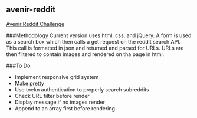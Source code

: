 ## avenir-reddit
[Avenir Reddit Challenge](webualize.com/avenir)

###Methodology
Current version uses html, css, and jQuery. A form is used as a search box which then calls a get request on the reddit search API. This call is formatted in json and returned and parsed for URLs. URLs are then filtered to contain images and rendered on tha page in html.

###To Do 
- Implement responsive grid system
- Make pretty
- Use toekn authentication to properly search subreddits
- Check URL filter before render
- Display message if no images render
- Append to an array first before rendering

